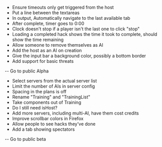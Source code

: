 - Ensure timeouts only get triggered from the host
- Put a line between the textareas
- In output, Automatically navigate to the last available tab
- After complete, timer goes to 0:00
- Clock doesn't stop if a player isn't the last one to click "stop"
- Loading a completed hack shows the time it took to complete, should show the time remaining
- Allow someone to remove themselves as AI
- Add the host as an AI on creation
- Give the input bar a background color, possibly a bottom border
- Add support for basic threats

-- Go to public Alpha

- Select servers from the actual server list
- Limit the number of AIs in server config
- Spacing in the plans is off
- Rename "Training" and "TrainingList"
- Take components out of Training
- Do I still need isHost?
- Add more servers, including multi-AI, have them cost credits
- Improve scrollbar colors in Firefox
- Allow people to see hacks they've done
- Add a tab showing spectators

-- Go to public beta

